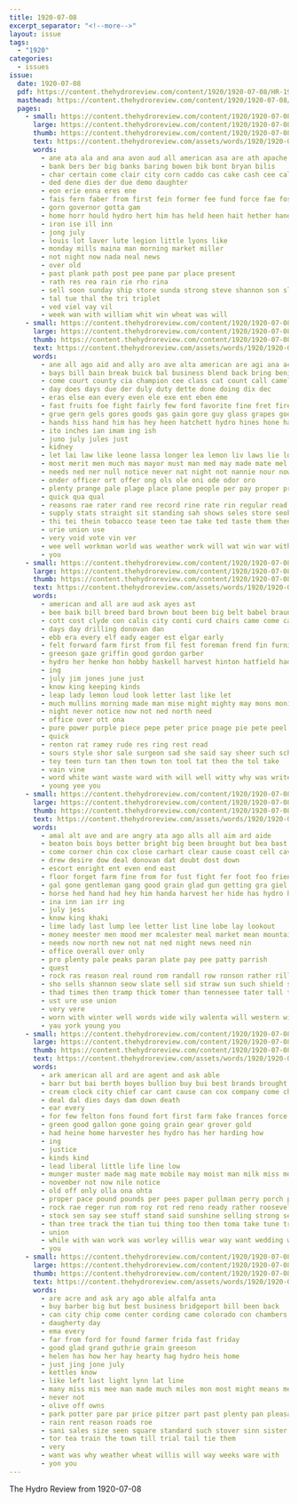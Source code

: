 ```yaml
---
title: 1920-07-08
excerpt_separator: "<!--more-->"
layout: issue
tags:
  - "1920"
categories:
  - issues
issue:
  date: 1920-07-08
  pdf: https://content.thehydroreview.com/content/1920/1920-07-08/HR-1920-07-08.pdf
  masthead: https://content.thehydroreview.com/content/1920/1920-07-08/masthead/HR-1920-07-08.jpg
  pages:
    - small: https://content.thehydroreview.com/content/1920/1920-07-08/small/HR-1920-07-08-01.jpg
      large: https://content.thehydroreview.com/content/1920/1920-07-08/large/HR-1920-07-08-01.jpg
      thumb: https://content.thehydroreview.com/content/1920/1920-07-08/thumbnails/HR-1920-07-08-01.jpg
      text: https://content.thehydroreview.com/assets/words/1920/1920-07-08/HR-1920-07-08-01.txt
      words:
        - ane ata ala and ana avon aud all american asa are ath apache art anita age ale
        - bank bers ber big banks baring bowen bik bont bryan bilis
        - char certain come clair city corn caddo cas cake cash cee call clos cox came cour county comes
        - ded dene dies der due demo daughter
        - eon erie enna eres ene
        - fais fern faber from first fein former fee fund force fae fost fine fell for friday
        - gorn governor gotta gam
        - home horr hould hydro hert him has held heen hait hether hand half hour hail hoa hone
        - iron ise ill inn
        - jong july
        - louis lot laver lute legion little lyons like
        - monday mills maina man morning market miller
        - not night now nada neal news
        - over old
        - past plank path post pee pane par place present
        - rath res rea rain rie rho rina
        - sell soon sunday ship store sunda strong steve shannon son slay study say selena sed state set save
        - tal tue thal the tri triplet
        - ved viel vay vil
        - week wan with william whit win wheat was will
    - small: https://content.thehydroreview.com/content/1920/1920-07-08/small/HR-1920-07-08-02.jpg
      large: https://content.thehydroreview.com/content/1920/1920-07-08/large/HR-1920-07-08-02.jpg
      thumb: https://content.thehydroreview.com/content/1920/1920-07-08/thumbnails/HR-1920-07-08-02.jpg
      text: https://content.thehydroreview.com/assets/words/1920/1920-07-08/HR-1920-07-08-02.txt
      words:
        - ane all ago aid and ally aro ave alta american are agi ana ace abo
        - bays bill bain break buick bal business blend back bring beni best boys bee body besant big backers bar black but better
        - come court county cia champion cee class cat count call camel choice citizen caddo cain car chance cad city cox case cust cok can
        - day does days due der duly duty dette done doing dix dec
        - eras else ean every even ele exe ent eben eme
        - fast fruits foe fight fairly few ford favorite fine fret fire friends ferris friday forget fear fotos from forge fer fay face for
        - grue gern gels gores goods gas gain gore guy glass grapes good gallon
        - hands hiss hand him has hey heen hatchett hydro hines hone harvest hon ham hal how
        - ito inches ian imam ing ish
        - juno july jules just
        - kidney
        - let lai law like leone lassa longer lea lemon liv laws lie low lever last little line lies
        - most merit men much mas mayor must man med may made mate mel
        - needs ned ner null notice never nat night not nannie nour now nati nations
        - onder officer ort offer ong ols ole oni ode odor oro
        - plenty prange pale plage place plane people per pay proper press pues past pee present poor pane pass pack pot price
        - quick qua qual
        - reasons rae rater rand ree record rine rate rin regular read red rel rea reynolds rock
        - supply stats straight sit standing sah shows seles store seok sua state sie stuff sours sick sales sour senator said saturday salta salts safe see slate seen such senat salt sat sharp space spring stay small sot seeley smaller suit seal shown
        - thi tei thein tobacco tease teen tae take ted taste them then tak thal thoi thing tol town tio the than thy turk tho teed
        - urie union use
        - very void vote vin ver
        - wee well workman world was weather work will wat win war with weer want week wilson willy way why waste
        - you
    - small: https://content.thehydroreview.com/content/1920/1920-07-08/small/HR-1920-07-08-03.jpg
      large: https://content.thehydroreview.com/content/1920/1920-07-08/large/HR-1920-07-08-03.jpg
      thumb: https://content.thehydroreview.com/content/1920/1920-07-08/thumbnails/HR-1920-07-08-03.jpg
      text: https://content.thehydroreview.com/assets/words/1920/1920-07-08/HR-1920-07-08-03.txt
      words:
        - american and all are aud ask ayes ast
        - bee baik bill breed bard brown bout been big belt babel braun but book business back bet
        - cott cost clyde con calis city conti curd chairs came come cavendish chas case can cellar care chose company call
        - days day drilling donovan dan
        - ebb era every elf eady eager est elgar early
        - felt forward farm first from fil fest foreman frend fin furnish for ficker forth farris
        - greeson gaze griffin good gordon garber
        - hydro her henke hon hobby haskell harvest hinton hatfield had howl him
        - ing
        - july jim jones june just
        - know king keeping kinds
        - leap lady lemon loud look letter last like let
        - much mullins morning made man mise might mighty may mons moni monday moots more moore miss miner
        - night never notice now not ned north need
        - office over ott ona
        - pure power purple piece pepe peter price poage pie pete peel pleasure
        - quick
        - renton rat ramey rude res ring rest read
        - sours style shor sale surgeon sad she said say sheer such school season servant see show sager seer sell service stock street silos self sales
        - tey teen turn tan then town ton tool tat theo the tol take
        - vain vine
        - word white want waste ward with will well witty why was write
        - young yee you
    - small: https://content.thehydroreview.com/content/1920/1920-07-08/small/HR-1920-07-08-04.jpg
      large: https://content.thehydroreview.com/content/1920/1920-07-08/large/HR-1920-07-08-04.jpg
      thumb: https://content.thehydroreview.com/content/1920/1920-07-08/thumbnails/HR-1920-07-08-04.jpg
      text: https://content.thehydroreview.com/assets/words/1920/1920-07-08/HR-1920-07-08-04.txt
      words:
        - amal alt ave and are angry ata ago alls all aim ard aide
        - beaton bois boys better bright big been brought but bea bast began blue buys brett bare boyer bis back bien bent bins
        - come corner chin cox close carhart clear cause coast cell cavendish case company
        - drew desire dow deal donovan dat doubt dost down
        - escort enright ent even end east
        - floor forget farm fine from for fust fight fer foot foo friend foe fies few found forward fear
        - gal gone gentleman gang good grain glad gun getting gra giel
        - horse hed hand had hey him handa harvest her hide has hydro hard how hout holter hin
        - ina inn ian irr ing
        - july jess
        - know king khaki
        - lime lady last lump lee letter list line lobe lay lookout
        - money meester men mood mer mcalester meal market mean mountain miss maton mest much made more med mccafferty
        - needs now north new not nat ned night news need nin
        - office overall over only
        - pro plenty pale peaks paran plate pay pee patty parrish
        - quest
        - rock ras reason real round rom randall row ronson rather rill rue rough room reed
        - sho sells shannon seow slate sell sid straw sun such shield shadow sky she say stairs start sugden stand shade sink supply shires street strange
        - thad times then tramp thick tomer than tennessee tater tall timmons teh tout tad tine ted tat test table the
        - ust ure use union
        - very vere
        - worn with winter well words wide wily walenta will western wine white week walls wax was word
        - yau york young you
    - small: https://content.thehydroreview.com/content/1920/1920-07-08/small/HR-1920-07-08-05.jpg
      large: https://content.thehydroreview.com/content/1920/1920-07-08/large/HR-1920-07-08-05.jpg
      thumb: https://content.thehydroreview.com/content/1920/1920-07-08/thumbnails/HR-1920-07-08-05.jpg
      text: https://content.thehydroreview.com/assets/words/1920/1920-07-08/HR-1920-07-08-05.txt
      words:
        - ark american all ard are agent and ask able
        - barr but bai berth boyes bullion buy bui best brands brought been beebe bol bank brain back boot ber boys
        - cream clock city chief car cant cause can cox company come choice cee certain
        - deal dal dies days dam down death
        - ear every
        - for few felton fons found fort first farm fake frances force from fees front
        - green good gallon gone going grain gear grover gold
        - had heine home harvester hes hydro has her harding how
        - ing
        - justice
        - kinds kind
        - lead liberal little life line low
        - munger muster made mag mate mobile may moist man milk miss morning more mcwilliams most many mill much might
        - november not now nile notice
        - old off only olla ona ohta
        - proper pace pound pounds per pees paper pullman perry porch peace poor president powder pope par
        - rock rae reger run rom roy rot red reno ready rather roosevelt
        - stock sen say see stuff stand said sunshine selling strong service seem sees strange save she stolen star still summer
        - than tree track the tian tui thing too then toma take tune train them try tor
        - union
        - while with wan work was worley willis wear way want wedding worst will well why weather working worn
        - you
    - small: https://content.thehydroreview.com/content/1920/1920-07-08/small/HR-1920-07-08-06.jpg
      large: https://content.thehydroreview.com/content/1920/1920-07-08/large/HR-1920-07-08-06.jpg
      thumb: https://content.thehydroreview.com/content/1920/1920-07-08/thumbnails/HR-1920-07-08-06.jpg
      text: https://content.thehydroreview.com/assets/words/1920/1920-07-08/HR-1920-07-08-06.txt
      words:
        - are acre and ask ary ago able alfalfa anta
        - buy barber big but best business bridgeport bill been back
        - can city chip come center cording came colorado con chambers car company crest
        - daugherty day
        - ema every
        - far from ford for found farmer frida fast friday
        - good glad grand guthrie grain greeson
        - helen has how her hay hearty hag hydro heis home
        - just jing jone july
        - kettles know
        - like left last light lynn lat line
        - many miss mis mee man made much miles mon most might means mesa mode
        - never not
        - olive off owns
        - park potter pare par price pitzer part past plenty pan pleasant
        - rain rent reason roads roe
        - sani sales size seen square standard such stover sinn sister sen see stress share seed small sat states saturday service station sunday
        - tor tea train the town till trial tail tie them
        - very
        - want was why weather wheat willis will way weeks ware with
        - yon you
---
```


The Hydro Review from 1920-07-08

<!--more-->

